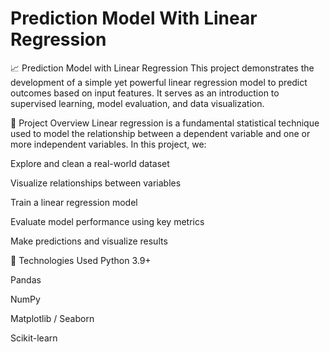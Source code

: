 # Prediction Model With Linear Regression
📈 Prediction Model with Linear Regression
This project demonstrates the development of a simple yet powerful linear regression model to predict outcomes based on input features. It serves as an introduction to supervised learning, model evaluation, and data visualization.

🧠 Project Overview
Linear regression is a fundamental statistical technique used to model the relationship between a dependent variable and one or more independent variables. In this project, we:

Explore and clean a real-world dataset

Visualize relationships between variables

Train a linear regression model

Evaluate model performance using key metrics

Make predictions and visualize results


🔧 Technologies Used
Python 3.9+

Pandas

NumPy

Matplotlib / Seaborn

Scikit-learn
